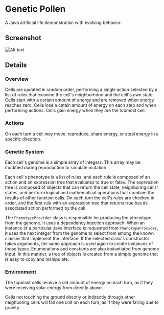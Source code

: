# Genetic Pollen
A Java artificial life demonstration with evolving behavior.

## Screenshot

![Alt text](http://lightcycle.github.io/screenshots/GeneticPollen.png "Genetic Pollen Screenshot")

## Details

### Overview

Cells are updated in random order, performing a single action selected by a list of rules that examine the cell's neighborhood and the cell's own state.  Cells start with a certain amount of energy and are removed when energy reaches zero.  Cells lose a cetain amount of energy on each step and when performing actions.  Cells gain energy when they are the topmost cell.

### Actions

On each turn a cell may move, reproduce, share energy, or steal energy in a specific direction.

### Genetic System

Each cell's genome is a simple array of integers.  This array may be modified during reproduction to simulate mutation.

Each cell's phenotype is a list of rules, and each rule is composed of an action and an expression tree that evaluates to true or false.  The expression tree is composed of objects that can return the cell state, neighboring cells' states, and perform logical and mathematical operations that combine the results of other function calls.  On each turn the cell's rules are checked in order, and the first rule with an expression tree that returns true has its associated action performed by the cell.

The `PhenotypeProvider` class is responsible for producing the phenotype from the genome.  It uses a dependency injection approach.  When an instance of a particular Java interface is requested from `PhenotypeProvider`, it uses the next integer from the genome to select from among the known classes that implement the interface.  If the selected class's constructor takes arguments, the same approach is used again to create instances of those types.  Enumerations and constants are also instantiated from genome input.  In this manner, a tree of objects is created from a simple genome that is easy to copy and manipulate.

### Environment

The topmost cells receive a set amount of energy on each turn, as if they were receiving solar energy from directly above.

Cells not touching the ground directly or indirectly through other neighboring cells will fall one unit on each turn, as if they were falling due to gravity.
